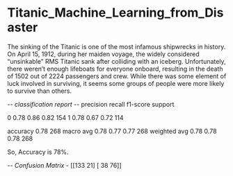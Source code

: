 # Titanic_Machine_Learning_from_Disaster
The sinking of the Titanic is one of the most infamous shipwrecks in history.  On April 15, 1912, during her maiden voyage, the widely considered “unsinkable” RMS Titanic sank after colliding with an iceberg. Unfortunately, there weren’t enough lifeboats for everyone onboard, resulting in the death of 1502 out of 2224 passengers and crew.  While there was some element of luck involved in surviving, it seems some groups of people were more likely to survive than others.

*-- classification report --*
        precision    recall  f1-score   support

0       0.78      0.86      0.82       154
1       0.78      0.67      0.72       114

accuracy                           0.78       268
macro avg       0.78      0.77      0.77       268
weighted avg       0.78      0.78      0.78       268

So, Accuracy is 78%.

*-- Confusion Matrix -*
[[133  21]
 [ 38  76]]
